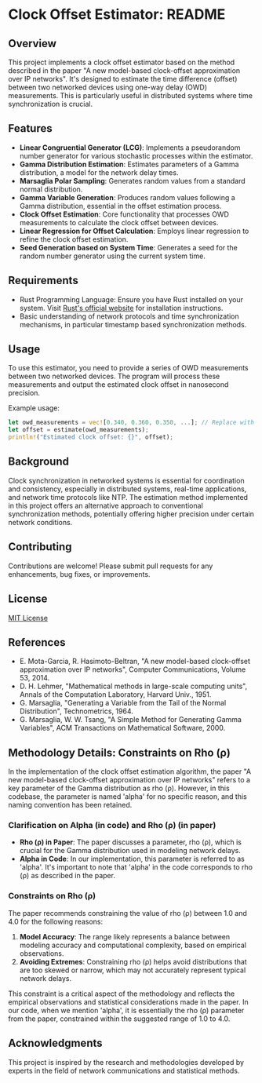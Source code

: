 # Clock Offset Estimator: README

## Overview

This project implements a clock offset estimator based on the method described in the paper "A new model-based clock-offset approximation over IP networks". It's designed to estimate the time difference (offset) between two networked devices using one-way delay (OWD) measurements. This is particularly useful in distributed systems where time synchronization is crucial.

## Features

- **Linear Congruential Generator (LCG)**: Implements a pseudorandom number generator for various stochastic processes within the estimator.
- **Gamma Distribution Estimation**: Estimates parameters of a Gamma distribution, a model for the network delay times.
- **Marsaglia Polar Sampling**: Generates random values from a standard normal distribution.
- **Gamma Variable Generation**: Produces random values following a Gamma distribution, essential in the offset estimation process.
- **Clock Offset Estimation**: Core functionality that processes OWD measurements to calculate the clock offset between devices.
- **Linear Regression for Offset Calculation**: Employs linear regression to refine the clock offset estimation.
- **Seed Generation based on System Time**: Generates a seed for the random number generator using the current system time.

## Requirements

- Rust Programming Language: Ensure you have Rust installed on your system. Visit [Rust's official website](https://www.rust-lang.org/learn/get-started) for installation instructions.
- Basic understanding of network protocols and time synchronization mechanisms, in particular timestamp based synchronization methods.

## Usage

To use this estimator, you need to provide a series of OWD measurements between two networked devices. The program will process these measurements and output the estimated clock offset in nanosecond precision.

Example usage:

```rust
let owd_measurements = vec![0.340, 0.360, 0.350, ...]; // Replace with actual measurements
let offset = estimate(owd_measurements);
println!("Estimated clock offset: {}", offset);
```

## Background

Clock synchronization in networked systems is essential for coordination and consistency, especially in distributed systems, real-time applications, and network time protocols like NTP. The estimation method implemented in this project offers an alternative approach to conventional synchronization methods, potentially offering higher precision under certain network conditions.

## Contributing

Contributions are welcome! Please submit pull requests for any enhancements, bug fixes, or improvements.

## License

[MIT License](https://mit-license.org/)

## References

- E. Mota-Garcia, R. Hasimoto-Beltran, "A new model-based clock-offset approximation over IP networks", Computer Communications, Volume 53, 2014.
- D. H. Lehmer, "Mathematical methods in large-scale computing units", Annals of the Computation Laboratory, Harvard Univ., 1951.
- G. Marsaglia, "Generating a Variable from the Tail of the Normal Distribution", Technometrics, 1964.
- G. Marsaglia, W. W. Tsang, "A Simple Method for Generating Gamma Variables", ACM Transactions on Mathematical Software, 2000.

## Methodology Details: Constraints on Rho (ρ)

In the implementation of the clock offset estimation algorithm, the paper "A new model-based clock-offset approximation over IP networks" refers to a key parameter of the Gamma distribution as rho (ρ). However, in this codebase, the parameter is named 'alpha' for no specific reason, and this naming convention has been retained.

### Clarification on Alpha (in code) and Rho (ρ) (in paper)

- **Rho (ρ) in Paper**: The paper discusses a parameter, rho (ρ), which is crucial for the Gamma distribution used in modeling network delays.
- **Alpha in Code**: In our implementation, this parameter is referred to as 'alpha'. It's important to note that 'alpha' in the code corresponds to rho (ρ) as described in the paper.

### Constraints on Rho (ρ)

The paper recommends constraining the value of rho (ρ) between 1.0 and 4.0 for the following reasons:

1. **Model Accuracy**: The range likely represents a balance between modeling accuracy and computational complexity, based on empirical observations.
2. **Avoiding Extremes**: Constraining rho (ρ) helps avoid distributions that are too skewed or narrow, which may not accurately represent typical network delays.

This constraint is a critical aspect of the methodology and reflects the empirical observations and statistical considerations made in the paper. In our code, when we mention 'alpha', it is essentially the rho (ρ) parameter from the paper, constrained within the suggested range of 1.0 to 4.0.

## Acknowledgments

This project is inspired by the research and methodologies developed by experts in the field of network communications and statistical methods.
